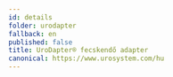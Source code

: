 ```yaml
---
id: details
folder: urodapter
fallback: en
published: false
title: UroDapter® fecskendő adapter
canonical: https://www.urosystem.com/hu
---
```

